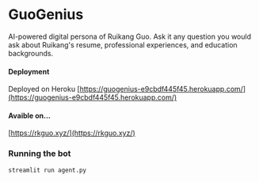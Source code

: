 # GuoGenius
AI-powered digital persona of Ruikang Guo. Ask it any question you would ask about Ruikang's resume, professional experiences, and education backgrounds.
#### Deployment
Deployed on Heroku [https://guogenius-e9cbdf445f45.herokuapp.com/](https://guogenius-e9cbdf445f45.herokuapp.com/)
#### Avaible on...
[https://rkguo.xyz/](https://rkguo.xyz/)
### Running the bot
```
streamlit run agent.py
```
